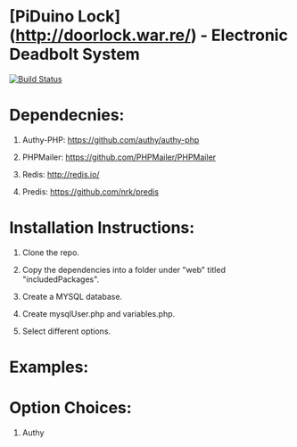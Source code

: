 # [PiDuino Lock] (http://doorlock.war.re/) - Electronic Deadbolt System

[![Build Status](https://travis-ci.org/rwwarren/door-lock.png?branch=master)](https://travis-ci.org/rwwarren/door-lock)


# Dependecnies:

1) Authy-PHP: https://github.com/authy/authy-php

2) PHPMailer: https://github.com/PHPMailer/PHPMailer

3) Redis: http://redis.io/

4) Predis: https://github.com/nrk/predis

# Installation Instructions:

1) Clone the repo.

2) Copy the dependencies into a folder under "web" titled "includedPackages".

3) Create a MYSQL database.

4) Create mysqlUser.php and variables.php.

5) Select different options.

# Examples:

# Option Choices:

1) Authy
